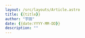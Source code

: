 ```yaml
---
layout: /src/layouts/Article.astro
title: {{title}}
author: "宇田"
date: {{date:YYYY-MM-DD}}
description: ""
---
```

